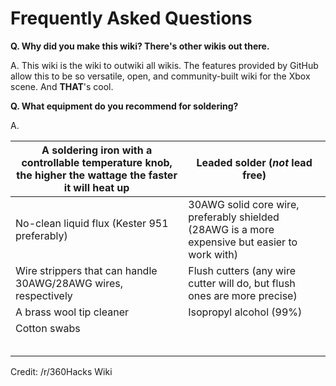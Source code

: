 # Frequently Asked Questions

**Q. Why did you make this wiki? There's other wikis out there.**

A. This wiki is the wiki to outwiki all wikis. The features provided by GitHub allow this to be so versatile, open, and community-built wiki for the Xbox scene. And **THAT**'s cool.

**Q. What equipment do you recommend for soldering?**

A. 

| A soldering iron with a controllable temperature knob, the higher the wattage the faster it will heat up | Leaded solder (*not* lead free)                              |
| ------------------------------------------------------------ | ------------------------------------------------------------ |
| No-clean liquid flux (Kester 951 preferably)                 | 30AWG solid core wire, preferably shielded (28AWG is a more expensive but easier to work with) |
| Wire strippers that can handle 30AWG/28AWG wires, respectively | Flush cutters (any wire cutter will do, but flush ones are more precise) |
| A brass wool tip cleaner                                     | Isopropyl alcohol (99%)                                      |
| Cotton swabs                                                 |                                                              |
|                                                              |                                                              |
|                                                              |                                                              |
|                                                              |                                                              |
|                                                              |                                                              |
|                                                              |                                                              |

Credit: /r/360Hacks Wiki